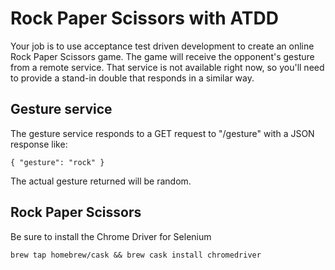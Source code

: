 # Rock Paper Scissors with ATDD

Your job is to use acceptance test driven development to create an online Rock Paper Scissors game.
The game will receive the opponent's gesture from a remote service. That service is not available right now, so you'll need to provide a stand-in double that responds in a similar way.

## Gesture service
The gesture service responds to a GET request to "/gesture" with a JSON response like:
```
{ "gesture": "rock" }
```
The actual gesture returned will be random.

## Rock Paper Scissors

Be sure to install the Chrome Driver for Selenium
```
brew tap homebrew/cask && brew cask install chromedriver
```
